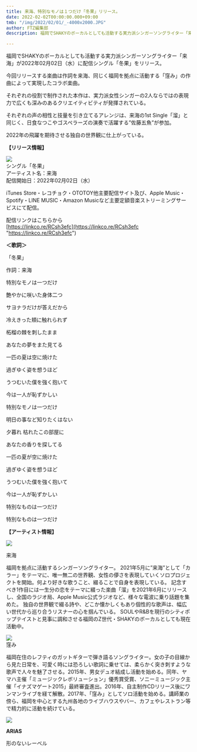 ```yaml
---
title: 来海、特別なモノは１つだけ「冬果」リリース。
date: 2022-02-02T00:00:00.000+09:00
tmb: "/img/2022/02/01/_-4000x2000.JPG"
author: FTZ編集部
description: 福岡でSHAKYのボーカルとしても活動する実力派シンガーソングライター「来海」が2022年02月02日（水）に配信シングル「冬果」をリリース。

---
```

福岡でSHAKYのボーカルとしても活動する実力派シンガーソングライター「来海」が2022年02月02日（水）に配信シングル「冬果」をリリース。

今回リリースする楽曲は作詞を来海、同じく福岡を拠点に活動する「窪み」の作曲によって実現したコラボ楽曲。

それぞれの役割で制作された本作は、実力派女性シンガーの2人ならではの表現力で広くも深みのあるクリエイティビティが発揮されている。

それぞれの声の相性と技量を引き立てるアレンジは、来海の1st Single「溜」と同じく、日食なつこやゴスペラーズの演奏で活躍する”佐藤五魚”が参加。

2022年の飛躍を期待させる独自の世界観に仕上がっている。

**【リリース情報】**

![](/img/2022/02/01/ジャケ写.jpg)  
シングル「冬果」  
アーティスト名：来海  
配信開始日：2022年02月02日（水）

iTunes Store・レコチョク・OTOTOY他主要配信サイト及び、Apple Music・Spotify・LINE MUSIC・Amazon Musicなど主要定額音楽ストリーミングサービスにて配信。

配信リンクはこちらから  
[https://linkco.re/RCsh3efc](https://linkco.re/RCsh3efc "https://linkco.re/RCsh3efc")

**＜歌詞＞**

「冬果」

作詞：来海

特別なモノは一つだけ

艶やかに咲いた身体二つ

サヨナラだけが答えだから

冷えきった頬に触れられず

柘榴の棘を刺したまま

あなたの夢をまた見てる

一匹の夏は空に焼けた

過ぎゆく姿を想うほど

うつむいた僕を強く抱いて

今は一人が恥ずかしい

特別なモノは一つだけ

明日の事など知りたくはない

夕暮れ 枯れたこの部屋に

あなたの香りを探してる

一匹の夏が空に焼けた

過ぎゆく姿を想うほど

うつむいた僕を強く抱いて

今は一人が恥ずかしい

特別なものは一つだけ

特別なものは一つだけ

**【アーティスト情報】**

![](/img/2022/02/01/_-_.JPG)

来海

福岡を拠点に活動するシンガーソングライター。 2021年5月に”来海”として「カラー」をテーマに、唯一無二の世界観、女性の儚さを表現していくソロプロジェクトを開始。何より好きな歌うこと、綴ることで自身を表現している。 記念すべき1作目には一生分の恋をテーマに綴った楽曲「溜」を2021年6月にリリースし、全国のラジオ局、Apple Music公式ラジオなど、様々な電波に乗り話題を集めた。 独自の世界観で綴る詩や、どこか懐かしくもあり個性的な歌声は、幅広い世代から巡り合うリスナーの心を掴んでいる。 SOULやR&Bを現行のシティポップテイストと見事に調和させる福岡のZ世代・SHAKYのボーカルとしても現在活動中。

![](/img/2022/02/01/_.jpg)  
窪み

福岡在住のレフティのガットギターで弾き語るソングライター。女の子の目線から見た日常を、可愛く時には恐ろしい歌詞に乗せては、柔らかく突き刺すような歌声で人々を魅了させる。2015年、男女デュオ結成し活動を始める。同年、ヤマハ主催「ミュージックレボリューション」優秀賞受賞、ソニーミュージック主催「イナズマゲート2015」最終審査進出。2016年、自主制作CDリリース後にワンマンライブを経て解散。2017年、「窪み」としてソロ活動を始める。講師業の傍ら、福岡を中心とする九州各地のライブハウスやバー、カフェやレストラン等で精力的に活動を続けている。

![](/img/2022/01/25/arias_.jpeg)

**ARIAS**

形のないレーベル
